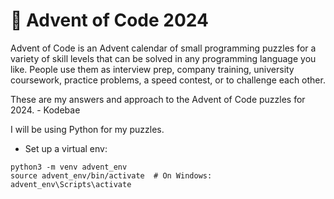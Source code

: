 # 🎄 Advent of Code 2024

Advent of Code is an Advent calendar of small programming puzzles for a variety of skill levels that can be solved in any programming language you like. People use them as interview prep, company training, university coursework, practice problems, a speed contest, or to challenge each other.

These are my answers and approach to the Advent of Code puzzles for 2024. - Kodebae

I will be using Python for my puzzles.

* Set up a virtual env:
```
python3 -m venv advent_env
source advent_env/bin/activate  # On Windows: advent_env\Scripts\activate
```

